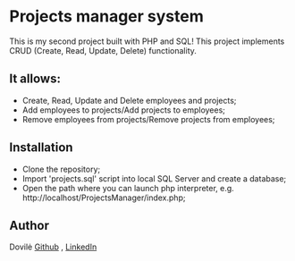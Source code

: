 # Projects manager system

This is my second project built with PHP and SQL!
This project implements CRUD (Create, Read, Update, Delete) functionality.

## It allows:

* Create, Read, Update and Delete employees and projects;
* Add employees to projects/Add projects to employees;
* Remove employees from projects/Remove projects from employees;

## Installation

* Clone the repository;
* Import 'projects.sql' script into local SQL Server and create a database;
* Open the path where you can launch php interpreter, e.g. http://localhost/ProjectsManager/index.php;

## Author
Dovilė [Github](https://github.com/Kerbelyte) , [LinkedIn](https://linkedin.com/in/dovilė-kerbelytė-66634a162)